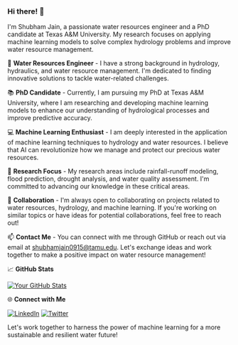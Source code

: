 ### Hi there! 👋

I'm Shubham Jain, a passionate water resources engineer and a PhD candidate at Texas A&M University. My research focuses on applying machine learning models to solve complex hydrology problems and improve water resource management. 

🌊 **Water Resources Engineer** - I have a strong background in hydrology, hydraulics, and water resource management. I'm dedicated to finding innovative solutions to tackle water-related challenges.

📚 **PhD Candidate** - Currently, I am pursuing my PhD at Texas A&M University, where I am researching and developing machine learning models to enhance our understanding of hydrological processes and improve predictive accuracy.

💻 **Machine Learning Enthusiast** - I am deeply interested in the application of machine learning techniques to hydrology and water resources. I believe that AI can revolutionize how we manage and protect our precious water resources.

🔬 **Research Focus** - My research areas include rainfall-runoff modeling, flood prediction, drought analysis, and water quality assessment. I'm committed to advancing our knowledge in these critical areas.

🤝 **Collaboration** - I'm always open to collaborating on projects related to water resources, hydrology, and machine learning. If you're working on similar topics or have ideas for potential collaborations, feel free to reach out!

📫 **Contact Me** - You can connect with me through GitHub or reach out via email at [shubhamjain0915@tamu.edu](mailto:shubhamjain0915@tamu.edu). Let's exchange ideas and work together to make a positive impact on water resource management!

📈 **GitHub Stats**

[![Your GitHub Stats](https://github-readme-stats.vercel.app/api?username=shubhamjain15&show_icons=true&theme=dark)](https://github.com/shubhamjain15)

🌐 **Connect with Me**

[![LinkedIn](https://img.shields.io/badge/LinkedIn-shubhamjain0915-blue)](https://www.linkedin.com/in/shubhamjain0915)
[![Twitter](https://img.shields.io/badge/Twitter-shubh_jayn-blue)](https://twitter.com/shubh_jayn)

Let's work together to harness the power of machine learning for a more sustainable and resilient water future!

